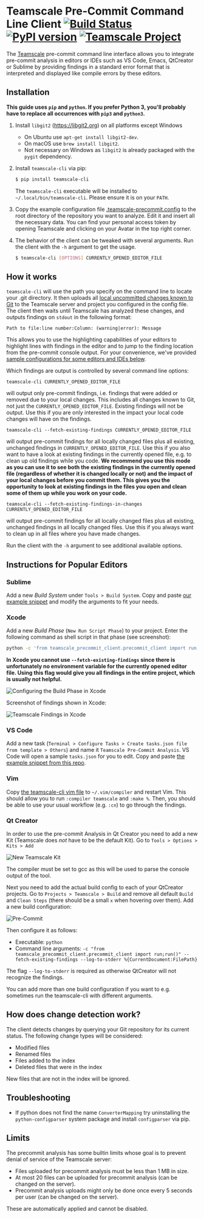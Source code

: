 # Teamscale Pre-Commit Command Line Client [![Build Status](https://travis-ci.org/cqse/teamscale-cli.svg?branch=master)](https://travis-ci.org/cqse/teamscale-cli) [![PyPI version](https://badge.fury.io/py/teamscale-cli.svg)](https://badge.fury.io/py/teamscale-cli) [![Teamscale Project](https://img.shields.io/badge/teamscale-teamscale--cli-brightgreen.svg)](https://demo.teamscale.com/activity.html#/teamscale-cli)

The [Teamscale](https://teamscale.com) pre-commit command line interface allows you to integrate pre-commit analysis in editors or IDEs such as VS Code, Emacs, QtCreator or Sublime by providing findings in a standard error format that is interpreted and displayed like compile errors by these editors.

## Installation

**This guide uses `pip` and `python`. If you prefer Python 3, you'll probably have to replace all occurrences with `pip3` and `python3`.**

1. Install `libgit2` (https://libgit2.org) on all platforms except Windows
    - On Ubuntu use `apt-get install libgit2-dev`.
    - On macOS use `brew install libgit2`.
    - Not necessary on Windows as `libgit2` is already packaged with the `pygit` dependency.

2. Install `teamscale-cli` via pip:

    ```bash
    $ pip install teamscale-cli
    ```

    The `teamscale-cli` executable will be installed to `~/.local/bin/teamscale-cli`. Please ensure it is on your `PATH`.

3. Copy the example configuration file [.teamscale-precommit.config](./config/.teamscale-precommit.config) to the root directory of the repository you want to analyze. Edit it and insert all the necessary data. You can find your personal access token by opening Teamscale and clicking on your Avatar in the top right corner.

5. The behavior of the client can be tweaked with several arguments. Run the client with the `-h` argument to get the usage.

    ```bash
    $ teamscale-cli [OPTIONS] CURRENTLY_OPENED_EDITOR_FILE
    ```

## How it works

`teamscale-cli` will use the path you specify on the command line to locate your .git directory. It then uploads all [local uncommitted changes known to Git](#how-does-change-detection-work) to the Teamscale server and project you configured in the config file. The client then waits until Teamscale has analyzed these changes, and outputs findings on `stdout` in the following format:

```
Path to file:line number:Column: (warning|error): Message
```

This allows you to use the highlighting capabilities of your editors to highlight lines with findings in the editor and to jump to the finding location from the pre-commit console output. For your convenience, we've provided [sample configurations for some editors and IDEs below](#instructions-for-popular-editors).

Which findings are output is controlled by several command line options:

```
teamscale-cli CURRENTLY_OPENED_EDITOR_FILE
```

will output only pre-commit findings, i.e. findings that were added or removed due to your local changes. This includes all changes known to Git, not just the `CURRENTLY_OPENED_EDITOR_FILE`. Existing findings will not be output.
Use this if you are only interested in the impact your local code changes will have on the findings.

```
teamscale-cli --fetch-existing-findings CURRENTLY_OPENED_EDITOR_FILE
```

will output pre-commit findings for all locally changed files plus all existing, unchanged findings in `CURRENTLY_OPENED_EDITOR_FILE`.
Use this if you also want to have a look at existing findings in the currently opened file, e.g. to clean up old findings while you code.
**We recommend you use this mode as you can use it to see both the existing findings in the currently opened file (regardless of whether it is changed locally or not) and the impact of your local changes before you commit them. This gives you the opportunity to look at existing findings in the files you open and clean some of them up while you work on your code.**

```
teamscale-cli --fetch-existing-findings-in-changes CURRENTLY_OPENED_EDITOR_FILE
```

will output pre-commit findings for all locally changed files plus all existing, unchanged findings in all locally changed files.
Use this if you always want to clean up in all files where you have made changes.

Run the client with the `-h` argument to see additional available options.

## Instructions for Popular Editors

### Sublime

Add a new *Build System* under `Tools > Build System`. Copy and paste [our example snippet](./config/teamscale-precommit.sublime-build) and modify the arguments to fit your needs.

### Xcode

Add a new *Build Phase* (`New Run Script Phase`) to your project. Enter the following command as shell script in that phase (see screenshot):

```bash
python -c 'from teamscale_precommit_client.precommit_client import run;run()' ${SRCROOT}
```

**In Xcode you cannot use `--fetch-existing-findings` since there is unfortunately no environment variable for the currently opened editor file.
Using this flag would give you all findings in the entire project, which is usually not helpful.**

![Configuring the Build Phase in Xcode](config/xcode_1.png)

Screenshot of findings shown in Xcode:

![Teamscale Findings in Xcode](config/xcode_2.png)

### VS Code

Add a new task (`Terminal > Configure Tasks > Create tasks.json file from template > Others`) and name it `Teamscale Pre-Commit Analysis`. VS Code will open a sample `tasks.json` for you to edit. Copy and paste [the example snippet from this repo](./config/teamscale-precommit-vscode-task.json).

### Vim

Copy [the teamscale-cli vim file](./config/teamscale.vim) to `~/.vim/compiler` and restart Vim.
This should allow you to run `:compiler teamscale` and `:make %`. Then, you should be able to use your usual workflow (e.g. `:cn`) to go through the findings.

### Qt Creator

In order to use the pre-commit Analysis in Qt Creator you need to add a new Kit (Teamscale does _not_ have to be the default Kit).
Go to `Tools > Options > Kits > Add`  

![New Teamscale Kit](config/qtcreator_1.png)

The compiler must be set to gcc as this will be used to parse the console output of the tool.

Next you need to add the actual build config to each of your QtCreator projects.
Go to `Projects > Teamscale > Build` and remove all default `Build` and `Clean Steps` (there should be a small `x` when hovering over them).
Add a new build configuration:

![Pre-Commit](config/qtcreator_2.png)

Then configure it as follows:  

* Executable: `python`
* Command line arguments: `-c "from teamscale_precommit_client.precommit_client import run;run()" --fetch-existing-findings --log-to-stderr %{CurrentDocument:FilePath}`

The flag `--log-to-stderr` is required as otherwise QtCreator will not recognize the findings.  

You can add more than one build configuration if you want to e.g. sometimes run the teamscale-cli with different arguments.

## How does change detection work?

The client detects changes by querying your Git repository for its current status. The following change types will be considered:

- Modified files
- Renamed files
- Files added to the index
- Deleted files that were in the index

New files that are not in the index will be ignored.

## Troubleshooting

- If python does not find the name `ConverterMapping` try uninstalling the `python-configparser` system package and install `configparser` via pip.

## Limits

The precommit analysis has some builtin limits whose goal is to prevent denial of service of the Teamscale server:

- Files uploaded for precommit analysis must be less than 1 MB in size.
- At most 20 files can be uploaded for precommit analysis (can be changed on the server).
- Precommit analysis uploads might only be done once every 5 seconds per user (can be changed on the server).

These are automatically applied and cannot be disabled.
